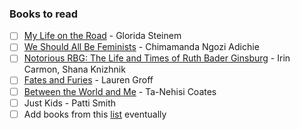 ### Books to read
- [ ] [My Life on the Road](http://www.amazon.com/My-Life-Road-Gloria-Steinem/dp/0147522404/ref=tmm_abk_title_0?_encoding=UTF8&qid=1451716234&sr=1-1) - Glorida Steinem
- [ ] [We Should All Be Feminists](http://www.amazon.com/Should-Feminists-Kindle-Single-Vintage-ebook/dp/B00L0F01NK/ref=tmm_kin_swatch_0?_encoding=UTF8&qid=1451716318&sr=1-1) - Chimamanda Ngozi Adichie 
- [ ] [Notorious RBG: The Life and Times of Ruth Bader Ginsburg](http://www.amazon.com/gp/product/0062415832/ref=x_gr_w_visstd_sin_t1_test_bb?ie=UTF8&tag=x_gr_w_visstd_sin_t1_test_bb-20&linkCode=as2&camp=1789&creative=9325&creativeASIN=0062415832&SubscriptionId=1MGPYB6YW3HWK55XCGG2) - Irin Carmon, Shana Knizhnik
- [ ] [Fates and Furies](http://www.amazon.com/gp/product/1594634475/ref=s9_al_bw_g14_i1?pf_rd_m=ATVPDKIKX0DER&pf_rd_s=merchandised-search-4&pf_rd_r=0HQ8Z6H7WWFSK4F5E1YM&pf_rd_t=101&pf_rd_p=2272539202&pf_rd_i=13108091011) - Lauren Groff
- [ ] [Between the World and Me](http://www.amazon.com/Between-World-Me-Ta-Nehisi-Coates/dp/0812993543/ref=pd_sim_14_1?ie=UTF8&dpID=51nX2wGTFXL&dpSrc=sims&preST=_AC_UL160_SR107%2C160_&refRID=17P2VHC7KZZ58CF1MX89) - Ta-Nehisi Coates
- [ ] Just Kids - Patti Smith
- [ ] Add books from this [list](http://www.huffingtonpost.com/2015/05/19/recent-books-women-should-read_n_7314166.html) eventually
